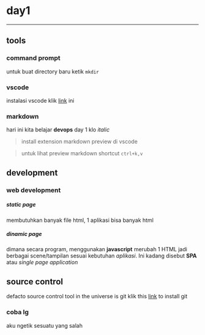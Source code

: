 # day1

---

## tools

### command prompt

untuk buat directory baru ketik `mkdir`

### vscode

instalasi vscode klik [link](https://code.visualstudio.com/Download) ini

### markdown

hari ini kita belajar **devops** day 1
klo _italic_

> install extension markdown preview di vscode

> untuk lihat preview markdown shortcut `ctrl+k,v`

## development

### web development

##### static page

membutuhkan banyak file html, 1 aplikasi bisa banyak html

##### dinamic page

dimana secara program, menggunakan **javascript** merubah 1 HTML jadi berbagai scene/tampilan sesuai kebutuhan _aplikasi_. Ini kadang disebut **SPA** atau _single page application_

## source control

defacto source control tool in the universe is git
klik this [link](https://github.com/git-for-windows/git/releases/download/v2.45.0.windows.1/Git-2.45.0-64-bit.exe) to install git

### coba lg

aku ngetik sesuatu yang salah
